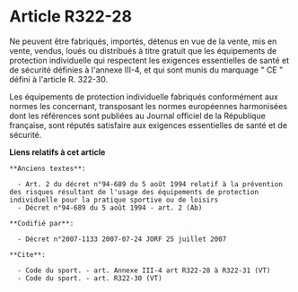 # Article R322-28

Ne peuvent être fabriqués, importés, détenus en vue de la vente, mis en vente, vendus, loués ou distribués à titre gratuit
que les équipements de protection individuelle qui respectent les exigences essentielles de santé et de sécurité définies à
l'annexe III-4, et qui sont munis du marquage " CE " défini à l'article R. 322-30. 

Les équipements de protection individuelle fabriqués conformément aux normes les concernant, transposant les normes
européennes harmonisées dont les références sont publiées au Journal officiel de la République française, sont réputés
satisfaire aux exigences essentielles de santé et de sécurité.

**Liens relatifs à cet article**

	**Anciens textes**:

	  - Art. 2 du décret n°94-689 du 5 août 1994 relatif à la prévention des risques résultant de l'usage des équipements de protection individuelle pour la pratique sportive ou de loisirs
	  - Décret n°94-689 du 5 août 1994 - art. 2 (Ab)

	**Codifié par**:

	  - Décret n°2007-1133 2007-07-24 JORF 25 juillet 2007

	**Cite**:

	  - Code du sport. - art. Annexe III-4 art R322-28 à R322-31 (VT)
	  - Code du sport. - art. R322-30 (VT)
